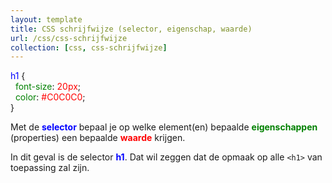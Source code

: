 ```yaml
---
layout: template
title: CSS schrijfwijze (selector, eigenschap, waarde)
url: /css/css-schrijfwijze
collection: [css, css-schrijfwijze]
---
```

<div class="gray-code">
    <font color="blue">h1</font> {<br>
    &nbsp;&nbsp;<font color="green">font-size</font>: <font color="red">20px</font>;<br>
    &nbsp;&nbsp;<font color="green">color</font>: <font color="red">#C0C0C0</font>;<br>}
</div>

Met de <strong style="color: blue">selector</strong> bepaal je op welke element(en) bepaalde <strong style="color: green">eigenschappen</strong> (properties) een bepaalde <strong style="color: red">waarde</strong> krijgen.

In dit geval is de selector <strong style="color: blue">h1</strong>. Dat wil zeggen dat de opmaak op alle <code>&lt;h1&gt;</code> van toepassing zal zijn.